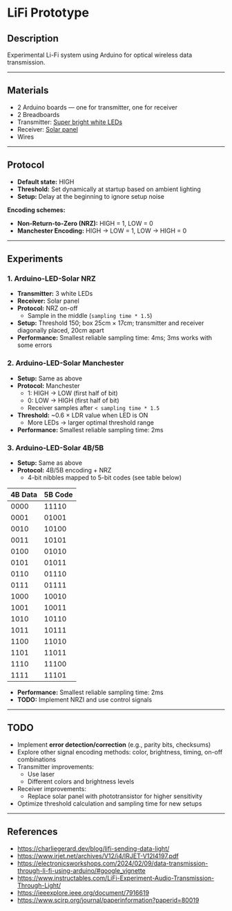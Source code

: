 # LiFi Prototype
## Description
Experimental Li-Fi system using Arduino for optical wireless data transmission.

---

## Materials
- 2 Arduino boards — one for transmitter, one for receiver  
- 2 Breadboards  
- Transmitter: [Super bright white LEDs](https://www.adafruit.com/product/754)
- Receiver: [Solar panel](https://www.adafruit.com/product/700)  
- Wires 

---

## Protocol
- **Default state:** HIGH  
- **Threshold:** Set dynamically at startup based on ambient lighting  
- **Setup:** Delay at the beginning to ignore setup noise  

**Encoding schemes:**
- **Non-Return-to-Zero (NRZ):** HIGH = 1, LOW = 0  
- **Manchester Encoding:** HIGH → LOW = 1, LOW → HIGH = 0  

---

## Experiments

### 1. Arduino-LED-Solar NRZ
- **Transmitter:** 3 white LEDs  
- **Receiver:** Solar panel  
- **Protocol:** NRZ on-off  
  - Sample in the middle (`sampling time * 1.5`)  
- **Setup:** Threshold 150; box 25cm × 17cm; transmitter and receiver diagonally placed, 20cm apart  
- **Performance:** Smallest reliable sampling time: 4ms; 3ms works with some errors  

### 2. Arduino-LED-Solar Manchester
- **Setup:** Same as above  
- **Protocol:** Manchester  
  - 1: HIGH → LOW (first half of bit)  
  - 0: LOW → HIGH (first half of bit)  
  - Receiver samples after `< sampling time * 1.5`  
- **Threshold:** ~0.6 × LDR value when LED is ON  
  - More LEDs → larger optimal threshold range  
- **Performance:** Smallest reliable sampling time: 2ms

### 3. Arduino-LED-Solar 4B/5B
- **Setup:** Same as above
- **Protocol:** 4B/5B encoding + NRZ  
  - 4-bit nibbles mapped to 5-bit codes (see table below)
  
| 4B Data | 5B Code |
|---------|---------|
| 0000    | 11110   |
| 0001    | 01001   |
| 0010    | 10100   |
| 0011    | 10101   |
| 0100    | 01010   |
| 0101    | 01011   |
| 0110    | 01110   |
| 0111    | 01111   |
| 1000    | 10010   |
| 1001    | 10011   |
| 1010    | 10110   |
| 1011    | 10111   |
| 1100    | 11010   |
| 1101    | 11011   |
| 1110    | 11100   |
| 1111    | 11101   |
- **Performance:** Smallest reliable sampling time: 2ms
- **TODO:** Implement NRZI and use control signals




---

## TODO
- Implement **error detection/correction** (e.g., parity bits, checksums)
- Explore other signal encoding methods: color, brightness, timing, on-off combinations  
- Transmitter improvements:
  - Use laser
  - Different colors and brightness levels  
- Receiver improvements:
  - Replace solar panel with phototransistor for higher sensitivity  
- Optimize threshold calculation and sampling time for new setups  

---

## References
- https://charliegerard.dev/blog/lifi-sending-data-light/
- https://www.irjet.net/archives/V12/i4/IRJET-V12I4197.pdf
- https://electronicsworkshops.com/2024/02/09/data-transmission-through-li-fi-using-arduino/#google_vignette
- https://www.instructables.com/LiFi-Experiment-Audio-Transmission-Through-Light/
- https://ieeexplore.ieee.org/document/7916619
- https://www.scirp.org/journal/paperinformation?paperid=80019